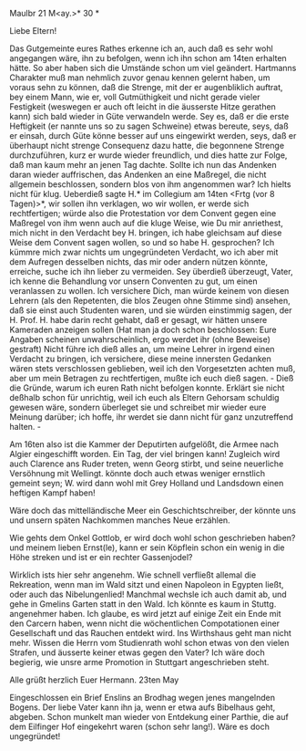  Maulbr 21 M<ay.>* 30 <Frtg>*

Liebe Eltern!

Das Gutgemeinte eures Rathes erkenne ich an, auch daß es sehr wohl angegangen wäre, ihn zu befolgen, wenn ich ihn schon am 14ten erhalten hätte. So aber haben sich die Umstände schon um viel geändert. Hartmanns Charakter muß man nehmlich zuvor genau kennen gelernt haben, um voraus sehn zu können, daß die Strenge, mit der er augenbliklich auftrat, bey einem Mann, wie er, voll Gutmüthigkeit und nicht gerade vieler Festigkeit (weswegen er auch oft leicht in die äusserste Hitze gerathen kann) sich bald wieder in Güte verwandeln werde. Sey es, daß er die erste Heftigkeit (er nannte uns so zu sagen Schweine) etwas bereute, seys, daß er einsah, durch Güte könne besser auf uns eingewirkt werden, seys, daß er überhaupt nicht strenge Consequenz dazu hatte, die begonnene Strenge durchzuführen, kurz er wurde wieder freundlich, und dies hatte zur Folge, daß man kaum mehr an jenen Tag dachte. Sollte ich nun das Andenken daran wieder auffrischen, das Andenken an eine Maßregel, die nicht allgemein beschlossen, sondern blos von ihm angenommen war? Ich hielts nicht für klug. Ueberdieß sagte H.<arttm>* im Collegium am 14ten <Frtg (vor 8 Tagen)>*, wir sollen ihn verklagen, wo wir wollen, er werde sich rechtfertigen; würde also die Protestation vor dem Convent gegen eine Maßregel von ihm wenn auch auf die kluge Weise, wie Du mir anriethest, mich nicht in den Verdacht bey H. bringen, ich habe gleichsam auf diese Weise dem Convent sagen wollen, so und so habe H. gesprochen? Ich kümmre mich zwar nichts um ungegründeten Verdacht, wo ich aber mit dem Aufregen desselben nichts, das mir oder andern nützen könnte, erreiche, suche ich ihn lieber zu vermeiden. Sey überdieß überzeugt, Vater, ich kenne die Behandlung vor unsern Conventen zu gut, um einen veranlassen zu wollen. Ich versichere Dich, man würde keinem von diesen Lehrern (als den Repetenten, die blos Zeugen ohne Stimme sind) ansehen, daß sie einst auch Studenten waren, und sie würden einstimmig sagen, der H. Prof. H. habe darin recht gehabt, daß er gesagt, wir hätten unsere Kameraden anzeigen sollen (Hat man ja doch schon beschlossen: Eure Angaben scheinen unwahrscheinlich, ergo werdet ihr (ohne Beweise) gestraft) Nicht führe ich dieß alles an, um meine Lehrer in irgend einen Verdacht zu bringen, ich versichere, diese meine innersten Gedanken wären stets verschlossen geblieben, weil ich den Vorgesetzten achten muß, aber um mein Betragen zu rechtfertigen, mußte ich euch dieß sagen. - Dieß die Gründe, warum ich euren Rath nicht befolgen konnte. Erklärt sie nicht deßhalb schon für unrichtig, weil ich euch als Eltern Gehorsam schuldig gewesen wäre, sondern überleget sie und schreibet mir wieder eure Meinung darüber; ich hoffe, ihr werdet sie dann nicht für ganz unzutreffend halten. -

Am 16ten also ist die Kammer der Deputirten aufgelößt, die Armee nach Algier eingeschifft worden. Ein Tag, der viel bringen kann! Zugleich wird auch Clarence ans Ruder treten, wenn Georg stirbt, und seine neuerliche Versöhnung mit Wellingt. könnte doch auch etwas weniger ernstlich gemeint seyn; W. wird dann wohl mit Grey Holland und Landsdown einen heftigen Kampf haben!

Wäre doch das mittelländische Meer ein Geschichtschreiber, der könnte uns und unsern späten Nachkommen manches Neue erzählen.

Wie gehts dem Onkel Gottlob, er wird doch wohl schon geschrieben haben? und meinem lieben Ernst(le), kann er sein Köpflein schon ein wenig in die Höhe streken und ist er ein rechter Gassenjodel?

Wirklich ists hier sehr angenehm. Wie schnell verfließt allemal die Rekreation, wenn man im Wald sitzt und einen Napoleon in Egypten ließt, oder auch das Nibelungenlied! Manchmal wechsle ich auch damit ab, und gehe in Gmelins Garten statt in den Wald. Ich könnte es kaum in Stuttg. angenehmer haben. 
Ich glaube, es wird jetzt auf einige Zeit ein Ende mit den Carcern haben, wenn nicht die wöchentlichen Compotationen einer Gesellschaft und das Rauchen entdekt wird. Ins Wirthshaus geht man nicht mehr. Wissen die Herrn vom Studienrath wohl schon etwas von den vielen Strafen, und äusserte keiner etwas gegen den Vater? Ich wäre doch begierig, wie unsre arme Promotion in Stuttgart angeschrieben steht.

 Alle grüßt herzlich
 Euer Hermann.
23ten May

Eingeschlossen ein Brief Enslins an Brodhag wegen jenes mangelnden Bogens. Der liebe Vater kann ihn ja, wenn er etwa aufs Bibelhaus geht, abgeben. 
Schon munkelt man wieder von Entdekung einer Parthie, die auf dem Eilfinger Hof eingekehrt waren (schon sehr lang!). Wäre es doch ungegründet! 